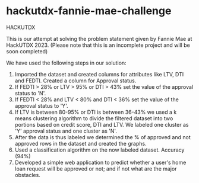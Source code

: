 # hackutdx-fannie-mae-challenge
HACKUTDX

This is our attempt at solving the problem statement given by Fannie Mae at HackUTDX 2023. 
(Please note that this is an incomplete project and will be soon completed)

We have used the following steps in our solution:
1) Imported the dataset and created columns for attributes like LTV, DTI and FEDTI. Created a column for Approval status.
2) If FEDTI > 28% or LTV > 95% or DTI > 43% set the value of the approval status to 'N'.
3) If FEDTI < 28% and LTV < 80% and DTI < 36% set the value of the approval status to 'Y'.
4) If LTV is between 80-95% or DTI is between 36-43% we used a k means clustering algorithm to divide the filtered dataset into two portions based on credit score, DTI and LTV. We labeled one cluster as 'Y' approval status and one cluster as 'N'.
5) After the data is thus labeled we determined the % of approved and not approved rows in the dataset and created the graphs.
6) Used a classification algorithm on the now labeled dataset. Accuracy (94%)
7) Developed a simple web application to predict whether a user's home loan request will be approved or not; and if not what are the major obstacles.
